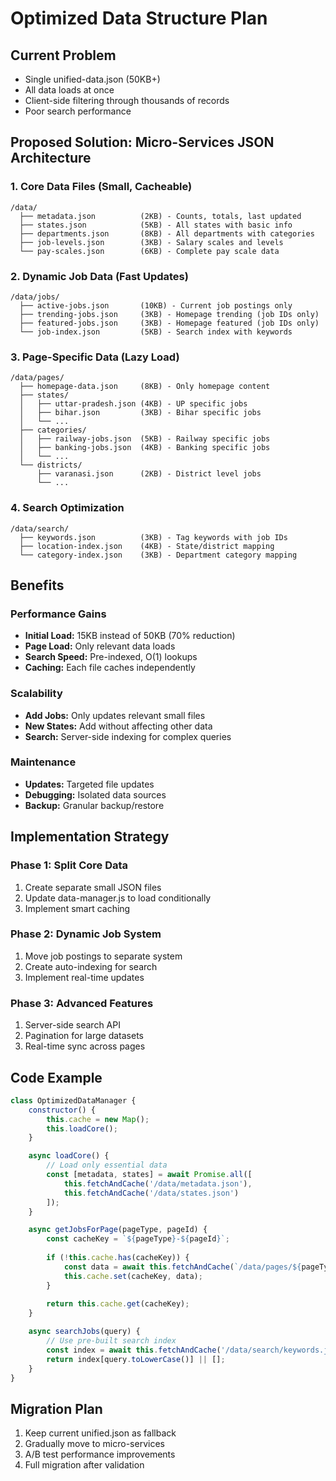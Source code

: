 # Optimized Data Structure Plan

## Current Problem
- Single unified-data.json (50KB+)
- All data loads at once
- Client-side filtering through thousands of records
- Poor search performance

## Proposed Solution: Micro-Services JSON Architecture

### 1. Core Data Files (Small, Cacheable)
```
/data/
  ├── metadata.json          (2KB) - Counts, totals, last updated
  ├── states.json            (5KB) - All states with basic info
  ├── departments.json       (8KB) - All departments with categories
  ├── job-levels.json        (3KB) - Salary scales and levels
  └── pay-scales.json        (6KB) - Complete pay scale data
```

### 2. Dynamic Job Data (Fast Updates)
```
/data/jobs/
  ├── active-jobs.json       (10KB) - Current job postings only
  ├── trending-jobs.json     (3KB) - Homepage trending (job IDs only)
  ├── featured-jobs.json     (3KB) - Homepage featured (job IDs only)
  └── job-index.json         (5KB) - Search index with keywords
```

### 3. Page-Specific Data (Lazy Load)
```
/data/pages/
  ├── homepage-data.json     (8KB) - Only homepage content
  ├── states/
  │   ├── uttar-pradesh.json (4KB) - UP specific jobs
  │   ├── bihar.json         (3KB) - Bihar specific jobs
  │   └── ...
  ├── categories/
  │   ├── railway-jobs.json  (5KB) - Railway specific jobs
  │   ├── banking-jobs.json  (4KB) - Banking specific jobs
  │   └── ...
  └── districts/
      ├── varanasi.json      (2KB) - District level jobs
      └── ...
```

### 4. Search Optimization
```
/data/search/
  ├── keywords.json          (3KB) - Tag keywords with job IDs
  ├── location-index.json    (4KB) - State/district mapping
  └── category-index.json    (3KB) - Department category mapping
```

## Benefits

### Performance Gains
- **Initial Load:** 15KB instead of 50KB (70% reduction)
- **Page Load:** Only relevant data loads
- **Search Speed:** Pre-indexed, O(1) lookups
- **Caching:** Each file caches independently

### Scalability
- **Add Jobs:** Only updates relevant small files
- **New States:** Add without affecting other data
- **Search:** Server-side indexing for complex queries

### Maintenance
- **Updates:** Targeted file updates
- **Debugging:** Isolated data sources
- **Backup:** Granular backup/restore

## Implementation Strategy

### Phase 1: Split Core Data
1. Create separate small JSON files
2. Update data-manager.js to load conditionally
3. Implement smart caching

### Phase 2: Dynamic Job System
1. Move job postings to separate system
2. Create auto-indexing for search
3. Implement real-time updates

### Phase 3: Advanced Features
1. Server-side search API
2. Pagination for large datasets
3. Real-time sync across pages

## Code Example

```javascript
class OptimizedDataManager {
    constructor() {
        this.cache = new Map();
        this.loadCore();
    }

    async loadCore() {
        // Load only essential data
        const [metadata, states] = await Promise.all([
            this.fetchAndCache('/data/metadata.json'),
            this.fetchAndCache('/data/states.json')
        ]);
    }

    async getJobsForPage(pageType, pageId) {
        const cacheKey = `${pageType}-${pageId}`;
        
        if (!this.cache.has(cacheKey)) {
            const data = await this.fetchAndCache(`/data/pages/${pageType}/${pageId}.json`);
            this.cache.set(cacheKey, data);
        }
        
        return this.cache.get(cacheKey);
    }

    async searchJobs(query) {
        // Use pre-built search index
        const index = await this.fetchAndCache('/data/search/keywords.json');
        return index[query.toLowerCase()] || [];
    }
}
```

## Migration Plan
1. Keep current unified.json as fallback
2. Gradually move to micro-services
3. A/B test performance improvements
4. Full migration after validation